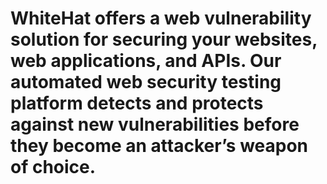 # WhiteHat offers a web vulnerability solution for securing your websites, web applications, and APIs. Our automated web security testing platform detects and protects against new vulnerabilities before they become an attacker’s weapon of choice.
